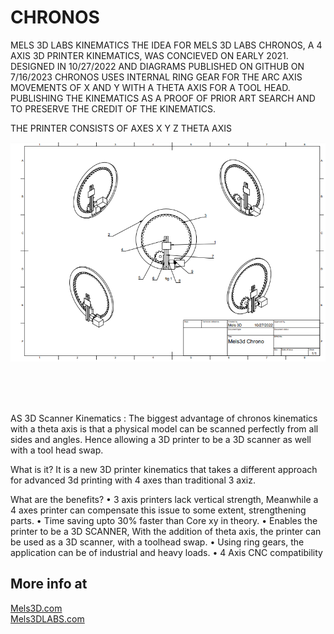 # CHRONOS
MELS 3D LABS KINEMATICS
THE IDEA FOR MELS 3D LABS CHRONOS, A 4 AXIS 3D PRINTER KINEMATICS, WAS CONCIEVED ON EARLY 2021. DESIGNED IN 10/27/2022 AND DIAGRAMS PUBLISHED ON GITHUB ON 7/16/2023
CHRONOS USES INTERNAL RING GEAR FOR THE ARC AXIS MOVEMENTS OF X AND Y WITH A THETA AXIS FOR A TOOL HEAD.
PUBLISHING THE KINEMATICS AS A PROOF OF PRIOR ART SEARCH AND TO PRESERVE THE CREDIT OF THE KINEMATICS.


THE PRINTER CONSISTS OF AXES
X
Y
Z
THETA AXIS

![Mels 3D LABS CHRONOS](https://github.com/MELS3D/CHRONOS/blob/main/CORE/CHRONOS.jpg)


<br>
<br>
<br>

AS 3D Scanner Kinematics :
The biggest advantage of chronos kinematics with a theta axis is that a physical model can be scanned perfectly from all sides and angles. Hence allowing a 3D printer to be a 3D scanner as well with a tool head swap.


What is it?
It is a new 3D printer kinematics that takes a different approach for advanced 3d printing with 4 axes than traditional 3 axiz.

What are the benefits?
• 3 axis printers lack vertical strength,
Meanwhile a 4 axes printer can compensate this issue to some extent, strengthening parts.
• Time saving upto 30% faster than Core xy in theory.
• Enables the printer to be a 3D SCANNER,
With the addition of theta axis, the printer can be used as a 3D scanner, with a toolhead swap.
• Using ring gears, the application can be of industrial and heavy loads. 
• 4 Axis CNC compatibility 



## More info at
[Mels3D.com](https://www.mels3d.com) <br>
[Mels3DLABS.com](https://www.mels3dlabs.com)

